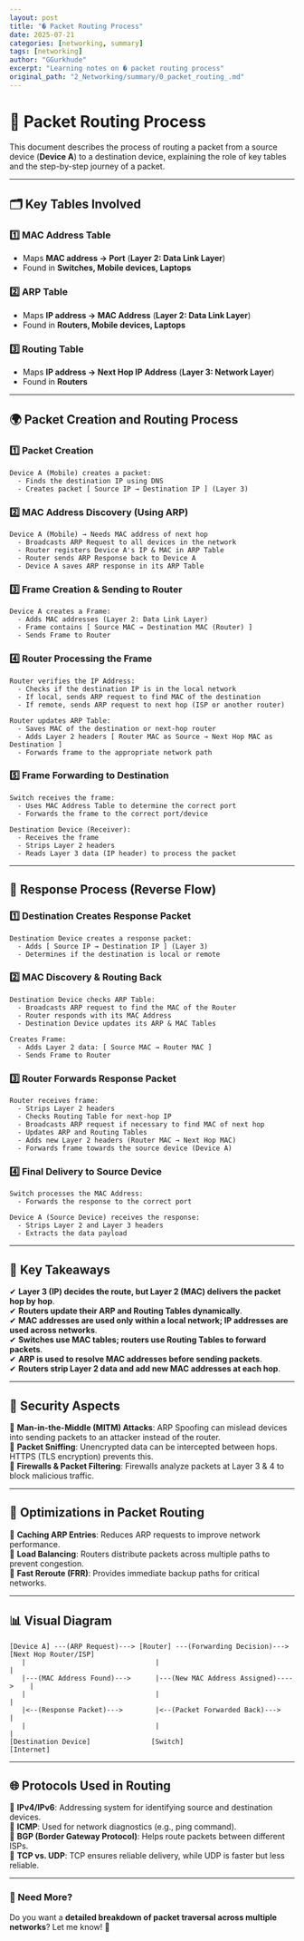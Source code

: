 ```yaml
---
layout: post
title: "� Packet Routing Process"
date: 2025-07-21
categories: [networking, summary]
tags: [networking]
author: "GGurkhude"
excerpt: "Learning notes on � packet routing process"
original_path: "2_Networking/summary/0_packet_routing_.md"
---
```


# 📡 Packet Routing Process

This document describes the process of routing a packet from a source device (**Device A**) to a destination device, explaining the role of key tables and the step-by-step journey of a packet.

---

## **🗂 Key Tables Involved**

### 1️⃣ **MAC Address Table**
- Maps **MAC address → Port** (**Layer 2: Data Link Layer**)  
- Found in **Switches, Mobile devices, Laptops**

### 2️⃣ **ARP Table**
- Maps **IP address → MAC Address** (**Layer 2: Data Link Layer**)  
- Found in **Routers, Mobile devices, Laptops**

### 3️⃣ **Routing Table**
- Maps **IP address → Next Hop IP Address** (**Layer 3: Network Layer**)  
- Found in **Routers**

---

## **🌍 Packet Creation and Routing Process**

### **1️⃣ Packet Creation**
```text
Device A (Mobile) creates a packet: 
  - Finds the destination IP using DNS
  - Creates packet [ Source IP → Destination IP ] (Layer 3)
```

### **2️⃣ MAC Address Discovery (Using ARP)**
```text
Device A (Mobile) → Needs MAC address of next hop 
  - Broadcasts ARP Request to all devices in the network
  - Router registers Device A's IP & MAC in ARP Table
  - Router sends ARP Response back to Device A
  - Device A saves ARP response in its ARP Table
```

### **3️⃣ Frame Creation & Sending to Router**
```text
Device A creates a Frame: 
  - Adds MAC addresses (Layer 2: Data Link Layer)
  - Frame contains [ Source MAC → Destination MAC (Router) ]
  - Sends Frame to Router
```

### **4️⃣ Router Processing the Frame**
```text
Router verifies the IP Address: 
  - Checks if the destination IP is in the local network
  - If local, sends ARP request to find MAC of the destination
  - If remote, sends ARP request to next hop (ISP or another router)

Router updates ARP Table: 
  - Saves MAC of the destination or next-hop router
  - Adds Layer 2 headers [ Router MAC as Source → Next Hop MAC as Destination ]
  - Forwards frame to the appropriate network path
```

### **5️⃣ Frame Forwarding to Destination**
```text
Switch receives the frame:
  - Uses MAC Address Table to determine the correct port
  - Forwards the frame to the correct port/device

Destination Device (Receiver):
  - Receives the frame
  - Strips Layer 2 headers
  - Reads Layer 3 data (IP header) to process the packet
```

---

## **🔄 Response Process (Reverse Flow)**

### **1️⃣ Destination Creates Response Packet**
```text
Destination Device creates a response packet:
  - Adds [ Source IP → Destination IP ] (Layer 3)
  - Determines if the destination is local or remote
```

### **2️⃣ MAC Discovery & Routing Back**
```text
Destination Device checks ARP Table:
  - Broadcasts ARP request to find the MAC of the Router
  - Router responds with its MAC Address
  - Destination Device updates its ARP & MAC Tables

Creates Frame:
  - Adds Layer 2 data: [ Source MAC → Router MAC ]
  - Sends Frame to Router
```

### **3️⃣ Router Forwards Response Packet**
```text
Router receives frame:
  - Strips Layer 2 headers
  - Checks Routing Table for next-hop IP
  - Broadcasts ARP request if necessary to find MAC of next hop
  - Updates ARP and Routing Tables
  - Adds new Layer 2 headers (Router MAC → Next Hop MAC)
  - Forwards frame towards the source device (Device A)
```

### **4️⃣ Final Delivery to Source Device**
```text
Switch processes the MAC Address:
  - Forwards the response to the correct port

Device A (Source Device) receives the response:
  - Strips Layer 2 and Layer 3 headers
  - Extracts the data payload
```

---

## **📌 Key Takeaways**
✔ **Layer 3 (IP) decides the route, but Layer 2 (MAC) delivers the packet hop by hop**.  
✔ **Routers update their ARP and Routing Tables dynamically**.  
✔ **MAC addresses are used only within a local network; IP addresses are used across networks**.  
✔ **Switches use MAC tables; routers use Routing Tables to forward packets**.  
✔ **ARP is used to resolve MAC addresses before sending packets**.  
✔ **Routers strip Layer 2 data and add new MAC addresses at each hop**.  

---

## **🔐 Security Aspects**
🔹 **Man-in-the-Middle (MITM) Attacks**: ARP Spoofing can mislead devices into sending packets to an attacker instead of the router.  
🔹 **Packet Sniffing**: Unencrypted data can be intercepted between hops. HTTPS (TLS encryption) prevents this.  
🔹 **Firewalls & Packet Filtering**: Firewalls analyze packets at Layer 3 & 4 to block malicious traffic.

---

## **🚀 Optimizations in Packet Routing**
🔹 **Caching ARP Entries**: Reduces ARP requests to improve network performance.  
🔹 **Load Balancing**: Routers distribute packets across multiple paths to prevent congestion.  
🔹 **Fast Reroute (FRR)**: Provides immediate backup paths for critical networks.  

---

## **📊 Visual Diagram**
```text
[Device A] ---(ARP Request)---> [Router] ---(Forwarding Decision)---> [Next Hop Router/ISP]
   |                                |                                      |
   |---(MAC Address Found)--->      |---(New MAC Address Assigned)---->    |
   |                                |                                      |
   |<--(Response Packet)--->        |<--(Packet Forwarded Back)--->       |
   |                                |                                      |
[Destination Device]               [Switch]                             [Internet]
```

---

## **🌐 Protocols Used in Routing**
🔹 **IPv4/IPv6**: Addressing system for identifying source and destination devices.  
🔹 **ICMP**: Used for network diagnostics (e.g., ping command).  
🔹 **BGP (Border Gateway Protocol)**: Helps route packets between different ISPs.  
🔹 **TCP vs. UDP**: TCP ensures reliable delivery, while UDP is faster but less reliable.  

---

### 🚀 Need More?
Do you want a **detailed breakdown of packet traversal across multiple networks**? Let me know! 📡

